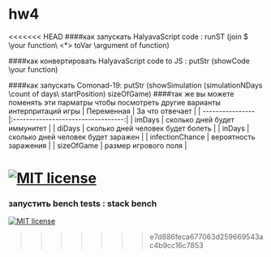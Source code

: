 # hw4

<<<<<<< HEAD
####как запускать HalyavaScript code : 
    runST (join $ \your function\ <*> toVar \argument of function\)

####как конвертировать HalyavaScript code to JS :
    putStr (showCode \your function\)

####как запускать Comonad-19:
    putStr (showSimulation (simulationNDays \count of days\ startPosition) sizeOfGame)
####так же вы можете поменять эти парматры чтобы посмотреть другие варианты интерпритаций игры
| Переменная       | За  что отвечает                   |
| ---------------- |:----------------------------------:|
| imDays           | сколько дней будет иммунитет       |
| diDays           | сколько дней человек будет болеть  |
| inDays           | сколько дней человек будет заражен |
| infectionChance  | вероятность заражения              |
| sizeOfGame       | размер игрового поля               |

[![MIT license](https://img.shields.io/badge/license-MIT-blue.svg)](https://github.com//fp-homework/blob/master/hw4/LICENSE)
=======
### запустить bench tests : stack bench

[![MIT license](https://img.shields.io/badge/license-MIT-blue.svg)](https://github.com//fp-homework/blob/master/hw4/LICENSE)
>>>>>>> e7d886feca677063d259669543ac4b9cc16c7853
